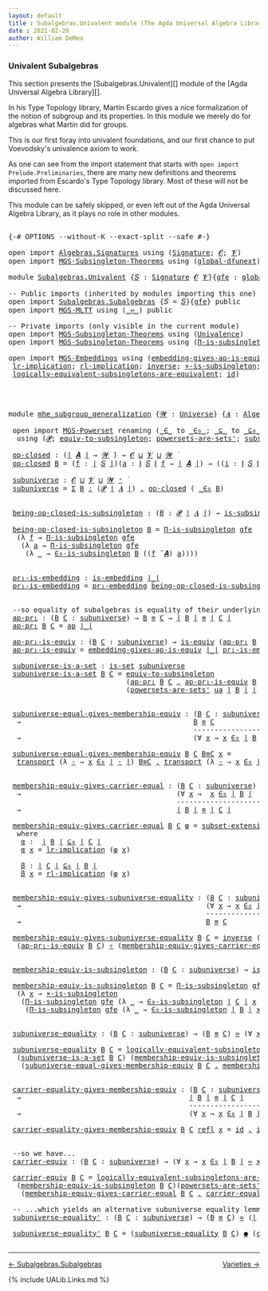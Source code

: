 ```yaml
---
layout: default
title : Subalgebras.Univalent module (The Agda Universal Algebra Library)
date : 2021-02-20
author: William DeMeo
---
```


### <a id="univalent-subalgebras">Univalent Subalgebras</a>

This section presents the [Subalgebras.Univalent][] module of the [Agda Universal Algebra Library][].

In his Type Topology library, Martin Escardo gives a nice formalization of the notion of subgroup and its properties.  In this module we merely do for algebras what Martin did for groups.


This is our first foray into univalent foundations, and our first chance to put Voevodsky's univalence axiom to work.

As one can see from the import statement that starts with `open import Prelude.Preliminaries`, there are many new definitions and theorems imported from Escardo's Type Topology library.  Most of these will not be discussed here.

This module can be safely skipped, or even left out of the Agda Universal Algebra Library, as it plays no role in other modules.


<pre class="Agda">

<a id="988" class="Symbol">{-#</a> <a id="992" class="Keyword">OPTIONS</a> <a id="1000" class="Pragma">--without-K</a> <a id="1012" class="Pragma">--exact-split</a> <a id="1026" class="Pragma">--safe</a> <a id="1033" class="Symbol">#-}</a>

<a id="1038" class="Keyword">open</a> <a id="1043" class="Keyword">import</a> <a id="1050" href="Algebras.Signatures.html" class="Module">Algebras.Signatures</a> <a id="1070" class="Keyword">using</a> <a id="1076" class="Symbol">(</a><a id="1077" href="Algebras.Signatures.html#1299" class="Function">Signature</a><a id="1086" class="Symbol">;</a> <a id="1088" href="Prelude.Preliminaries.html#6856" class="Generalizable">𝓞</a><a id="1089" class="Symbol">;</a> <a id="1091" href="Universes.html#262" class="Generalizable">𝓥</a><a id="1092" class="Symbol">)</a>
<a id="1094" class="Keyword">open</a> <a id="1099" class="Keyword">import</a> <a id="1106" href="MGS-Subsingleton-Theorems.html" class="Module">MGS-Subsingleton-Theorems</a> <a id="1132" class="Keyword">using</a> <a id="1138" class="Symbol">(</a><a id="1139" href="MGS-Subsingleton-Theorems.html#3468" class="Function">global-dfunext</a><a id="1153" class="Symbol">)</a>

<a id="1156" class="Keyword">module</a> <a id="1163" href="Subalgebras.Univalent.html" class="Module">Subalgebras.Univalent</a> <a id="1185" class="Symbol">{</a><a id="1186" href="Subalgebras.Univalent.html#1186" class="Bound">𝑆</a> <a id="1188" class="Symbol">:</a> <a id="1190" href="Algebras.Signatures.html#1299" class="Function">Signature</a> <a id="1200" href="Prelude.Preliminaries.html#6856" class="Generalizable">𝓞</a> <a id="1202" href="Universes.html#262" class="Generalizable">𝓥</a><a id="1203" class="Symbol">}{</a><a id="1205" href="Subalgebras.Univalent.html#1205" class="Bound">gfe</a> <a id="1209" class="Symbol">:</a> <a id="1211" href="MGS-Subsingleton-Theorems.html#3468" class="Function">global-dfunext</a><a id="1225" class="Symbol">}</a> <a id="1227" class="Keyword">where</a>

<a id="1234" class="Comment">-- Public imports (inherited by modules importing this one)</a>
<a id="1294" class="Keyword">open</a> <a id="1299" class="Keyword">import</a> <a id="1306" href="Subalgebras.Subalgebras.html" class="Module">Subalgebras.Subalgebras</a> <a id="1330" class="Symbol">{</a><a id="1331" class="Argument">𝑆</a> <a id="1333" class="Symbol">=</a> <a id="1335" href="Subalgebras.Univalent.html#1186" class="Bound">𝑆</a><a id="1336" class="Symbol">}{</a><a id="1338" href="Subalgebras.Univalent.html#1205" class="Bound">gfe</a><a id="1341" class="Symbol">}</a> <a id="1343" class="Keyword">public</a>
<a id="1350" class="Keyword">open</a> <a id="1355" class="Keyword">import</a> <a id="1362" href="MGS-MLTT.html" class="Module">MGS-MLTT</a> <a id="1371" class="Keyword">using</a> <a id="1377" class="Symbol">(</a><a id="1378" href="MGS-MLTT.html#7080" class="Function Operator">_⇔_</a><a id="1381" class="Symbol">)</a> <a id="1383" class="Keyword">public</a>

<a id="1391" class="Comment">-- Private imports (only visible in the current module)</a>
<a id="1447" class="Keyword">open</a> <a id="1452" class="Keyword">import</a> <a id="1459" href="MGS-Subsingleton-Theorems.html" class="Module">MGS-Subsingleton-Theorems</a> <a id="1485" class="Keyword">using</a> <a id="1491" class="Symbol">(</a><a id="1492" href="MGS-Subsingleton-Theorems.html#2964" class="Function">Univalence</a><a id="1502" class="Symbol">)</a>
<a id="1504" class="Keyword">open</a> <a id="1509" class="Keyword">import</a> <a id="1516" href="MGS-Subsingleton-Theorems.html" class="Module">MGS-Subsingleton-Theorems</a> <a id="1542" class="Keyword">using</a> <a id="1548" class="Symbol">(</a><a id="1549" href="MGS-Subsingleton-Theorems.html#393" class="Function">Π-is-subsingleton</a><a id="1566" class="Symbol">)</a>

<a id="1569" class="Keyword">open</a> <a id="1574" class="Keyword">import</a> <a id="1581" href="MGS-Embeddings.html" class="Module">MGS-Embeddings</a> <a id="1596" class="Keyword">using</a> <a id="1602" class="Symbol">(</a><a id="1603" href="MGS-Embeddings.html#3808" class="Function">embedding-gives-ap-is-equiv</a><a id="1630" class="Symbol">;</a> <a id="1632" href="MGS-Embeddings.html#1089" class="Function">pr₁-embedding</a><a id="1645" class="Symbol">;</a>
 <a id="1648" href="MGS-MLTT.html#7133" class="Function">lr-implication</a><a id="1662" class="Symbol">;</a> <a id="1664" href="MGS-MLTT.html#7214" class="Function">rl-implication</a><a id="1678" class="Symbol">;</a> <a id="1680" href="MGS-Equivalences.html#979" class="Function">inverse</a><a id="1687" class="Symbol">;</a> <a id="1689" href="MGS-Solved-Exercises.html#6381" class="Function">×-is-subsingleton</a><a id="1706" class="Symbol">;</a> <a id="1708" href="MGS-Equivalences.html#5035" class="Function Operator">_≃_</a><a id="1711" class="Symbol">;</a> <a id="1713" href="MGS-Equivalences.html#6164" class="Function Operator">_●_</a><a id="1716" class="Symbol">;</a>
 <a id="1719" href="MGS-Solved-Exercises.html#5136" class="Function">logically-equivalent-subsingletons-are-equivalent</a><a id="1768" class="Symbol">;</a> <a id="1770" href="MGS-MLTT.html#3744" class="Function">id</a><a id="1772" class="Symbol">)</a>




<a id="1778" class="Keyword">module</a> <a id="mhe_subgroup_generalization"></a><a id="1785" href="Subalgebras.Univalent.html#1785" class="Module Operator">mhe_subgroup_generalization</a> <a id="1813" class="Symbol">{</a><a id="1814" href="Subalgebras.Univalent.html#1814" class="Bound">𝓦</a> <a id="1816" class="Symbol">:</a> <a id="1818" href="Agda.Primitive.html#423" class="Function">Universe</a><a id="1826" class="Symbol">}</a> <a id="1828" class="Symbol">{</a><a id="1829" href="Subalgebras.Univalent.html#1829" class="Bound">𝑨</a> <a id="1831" class="Symbol">:</a> <a id="1833" href="Algebras.Algebras.html#682" class="Function">Algebra</a> <a id="1841" href="Subalgebras.Univalent.html#1814" class="Bound">𝓦</a> <a id="1843" href="Subalgebras.Univalent.html#1186" class="Bound">𝑆</a><a id="1844" class="Symbol">}</a> <a id="1846" class="Symbol">(</a><a id="1847" href="Subalgebras.Univalent.html#1847" class="Bound">ua</a> <a id="1850" class="Symbol">:</a> <a id="1852" href="MGS-Subsingleton-Theorems.html#2964" class="Function">Univalence</a><a id="1862" class="Symbol">)</a> <a id="1864" class="Keyword">where</a>

 <a id="1872" class="Keyword">open</a> <a id="1877" class="Keyword">import</a> <a id="1884" href="MGS-Powerset.html" class="Module">MGS-Powerset</a> <a id="1897" class="Keyword">renaming</a> <a id="1906" class="Symbol">(</a><a id="1907" href="MGS-Powerset.html#4924" class="Function Operator">_∈_</a> <a id="1911" class="Symbol">to</a> <a id="_∈_"></a><a id="1914" href="Subalgebras.Univalent.html#1914" class="Function Operator">_∈₀_</a><a id="1918" class="Symbol">;</a> <a id="1920" href="MGS-Powerset.html#4976" class="Function Operator">_⊆_</a> <a id="1924" class="Symbol">to</a> <a id="_⊆_"></a><a id="1927" href="Subalgebras.Univalent.html#1927" class="Function Operator">_⊆₀_</a><a id="1931" class="Symbol">;</a> <a id="1933" href="MGS-Powerset.html#5040" class="Function">∈-is-subsingleton</a> <a id="1951" class="Symbol">to</a> <a id="∈-is-subsingleton"></a><a id="1954" href="Subalgebras.Univalent.html#1954" class="Function">∈₀-is-subsingleton</a><a id="1972" class="Symbol">)</a>
  <a id="1976" class="Keyword">using</a> <a id="1982" class="Symbol">(</a><a id="1983" href="MGS-Powerset.html#4551" class="Function">𝓟</a><a id="1984" class="Symbol">;</a> <a id="1986" href="MGS-Solved-Exercises.html#1652" class="Function">equiv-to-subsingleton</a><a id="2007" class="Symbol">;</a> <a id="2009" href="MGS-Powerset.html#4586" class="Function">powersets-are-sets&#39;</a><a id="2028" class="Symbol">;</a> <a id="2030" href="MGS-Powerset.html#6079" class="Function">subset-extensionality&#39;</a><a id="2052" class="Symbol">;</a> <a id="2054" href="MGS-Powerset.html#382" class="Function">propext</a><a id="2061" class="Symbol">;</a> <a id="2063" href="MGS-Powerset.html#2957" class="Function Operator">_holds</a><a id="2069" class="Symbol">;</a> <a id="2071" href="MGS-Powerset.html#2893" class="Function">Ω</a><a id="2072" class="Symbol">)</a>

 <a id="mhe_subgroup_generalization.op-closed"></a><a id="2076" href="Subalgebras.Univalent.html#2076" class="Function">op-closed</a> <a id="2086" class="Symbol">:</a> <a id="2088" class="Symbol">(</a><a id="2089" href="Prelude.Preliminaries.html#12403" class="Function Operator">∣</a> <a id="2091" href="Subalgebras.Univalent.html#1829" class="Bound">𝑨</a> <a id="2093" href="Prelude.Preliminaries.html#12403" class="Function Operator">∣</a> <a id="2095" class="Symbol">→</a> <a id="2097" href="Subalgebras.Univalent.html#1814" class="Bound">𝓦</a> <a id="2099" href="Universes.html#403" class="Function Operator">̇</a><a id="2100" class="Symbol">)</a> <a id="2102" class="Symbol">→</a> <a id="2104" href="Subalgebras.Univalent.html#1200" class="Bound">𝓞</a> <a id="2106" href="Agda.Primitive.html#636" class="Function Operator">⊔</a> <a id="2108" href="Subalgebras.Univalent.html#1202" class="Bound">𝓥</a> <a id="2110" href="Agda.Primitive.html#636" class="Function Operator">⊔</a> <a id="2112" href="Subalgebras.Univalent.html#1814" class="Bound">𝓦</a> <a id="2114" href="Universes.html#403" class="Function Operator">̇</a>
 <a id="2117" href="Subalgebras.Univalent.html#2076" class="Function">op-closed</a> <a id="2127" href="Subalgebras.Univalent.html#2127" class="Bound">B</a> <a id="2129" class="Symbol">=</a> <a id="2131" class="Symbol">(</a><a id="2132" href="Subalgebras.Univalent.html#2132" class="Bound">f</a> <a id="2134" class="Symbol">:</a> <a id="2136" href="Prelude.Preliminaries.html#12403" class="Function Operator">∣</a> <a id="2138" href="Subalgebras.Univalent.html#1186" class="Bound">𝑆</a> <a id="2140" href="Prelude.Preliminaries.html#12403" class="Function Operator">∣</a><a id="2141" class="Symbol">)(</a><a id="2143" href="Subalgebras.Univalent.html#2143" class="Bound">a</a> <a id="2145" class="Symbol">:</a> <a id="2147" href="Prelude.Preliminaries.html#12455" class="Function Operator">∥</a> <a id="2149" href="Subalgebras.Univalent.html#1186" class="Bound">𝑆</a> <a id="2151" href="Prelude.Preliminaries.html#12455" class="Function Operator">∥</a> <a id="2153" href="Subalgebras.Univalent.html#2132" class="Bound">f</a> <a id="2155" class="Symbol">→</a> <a id="2157" href="Prelude.Preliminaries.html#12403" class="Function Operator">∣</a> <a id="2159" href="Subalgebras.Univalent.html#1829" class="Bound">𝑨</a> <a id="2161" href="Prelude.Preliminaries.html#12403" class="Function Operator">∣</a><a id="2162" class="Symbol">)</a> <a id="2164" class="Symbol">→</a> <a id="2166" class="Symbol">((</a><a id="2168" href="Subalgebras.Univalent.html#2168" class="Bound">i</a> <a id="2170" class="Symbol">:</a> <a id="2172" href="Prelude.Preliminaries.html#12455" class="Function Operator">∥</a> <a id="2174" href="Subalgebras.Univalent.html#1186" class="Bound">𝑆</a> <a id="2176" href="Prelude.Preliminaries.html#12455" class="Function Operator">∥</a> <a id="2178" href="Subalgebras.Univalent.html#2132" class="Bound">f</a><a id="2179" class="Symbol">)</a> <a id="2181" class="Symbol">→</a> <a id="2183" href="Subalgebras.Univalent.html#2127" class="Bound">B</a> <a id="2185" class="Symbol">(</a><a id="2186" href="Subalgebras.Univalent.html#2143" class="Bound">a</a> <a id="2188" href="Subalgebras.Univalent.html#2168" class="Bound">i</a><a id="2189" class="Symbol">))</a> <a id="2192" class="Symbol">→</a> <a id="2194" href="Subalgebras.Univalent.html#2127" class="Bound">B</a> <a id="2196" class="Symbol">((</a><a id="2198" href="Subalgebras.Univalent.html#2132" class="Bound">f</a> <a id="2200" href="Algebras.Algebras.html#2979" class="Function Operator">̂</a> <a id="2202" href="Subalgebras.Univalent.html#1829" class="Bound">𝑨</a><a id="2203" class="Symbol">)</a> <a id="2205" href="Subalgebras.Univalent.html#2143" class="Bound">a</a><a id="2206" class="Symbol">)</a>

 <a id="mhe_subgroup_generalization.subuniverse"></a><a id="2210" href="Subalgebras.Univalent.html#2210" class="Function">subuniverse</a> <a id="2222" class="Symbol">:</a> <a id="2224" href="Subalgebras.Univalent.html#1200" class="Bound">𝓞</a> <a id="2226" href="Agda.Primitive.html#636" class="Function Operator">⊔</a> <a id="2228" href="Subalgebras.Univalent.html#1202" class="Bound">𝓥</a> <a id="2230" href="Agda.Primitive.html#636" class="Function Operator">⊔</a> <a id="2232" href="Subalgebras.Univalent.html#1814" class="Bound">𝓦</a> <a id="2234" href="Agda.Primitive.html#606" class="Function Operator">⁺</a> <a id="2236" href="Universes.html#403" class="Function Operator">̇</a>
 <a id="2239" href="Subalgebras.Univalent.html#2210" class="Function">subuniverse</a> <a id="2251" class="Symbol">=</a> <a id="2253" href="MGS-MLTT.html#3074" class="Function">Σ</a> <a id="2255" href="Subalgebras.Univalent.html#2255" class="Bound">B</a> <a id="2257" href="MGS-MLTT.html#3074" class="Function">꞉</a> <a id="2259" class="Symbol">(</a><a id="2260" href="MGS-Powerset.html#4551" class="Function">𝓟</a> <a id="2262" href="Prelude.Preliminaries.html#12403" class="Function Operator">∣</a> <a id="2264" href="Subalgebras.Univalent.html#1829" class="Bound">𝑨</a> <a id="2266" href="Prelude.Preliminaries.html#12403" class="Function Operator">∣</a><a id="2267" class="Symbol">)</a> <a id="2269" href="MGS-MLTT.html#3074" class="Function">,</a> <a id="2271" href="Subalgebras.Univalent.html#2076" class="Function">op-closed</a> <a id="2281" class="Symbol">(</a> <a id="2283" href="Subalgebras.Univalent.html#1914" class="Function Operator">_∈₀</a> <a id="2287" href="Subalgebras.Univalent.html#2255" class="Bound">B</a><a id="2288" class="Symbol">)</a>


 <a id="mhe_subgroup_generalization.being-op-closed-is-subsingleton"></a><a id="2293" href="Subalgebras.Univalent.html#2293" class="Function">being-op-closed-is-subsingleton</a> <a id="2325" class="Symbol">:</a> <a id="2327" class="Symbol">(</a><a id="2328" href="Subalgebras.Univalent.html#2328" class="Bound">B</a> <a id="2330" class="Symbol">:</a> <a id="2332" href="MGS-Powerset.html#4551" class="Function">𝓟</a> <a id="2334" href="Prelude.Preliminaries.html#12403" class="Function Operator">∣</a> <a id="2336" href="Subalgebras.Univalent.html#1829" class="Bound">𝑨</a> <a id="2338" href="Prelude.Preliminaries.html#12403" class="Function Operator">∣</a><a id="2339" class="Symbol">)</a> <a id="2341" class="Symbol">→</a> <a id="2343" href="MGS-Basic-UF.html#743" class="Function">is-subsingleton</a> <a id="2359" class="Symbol">(</a><a id="2360" href="Subalgebras.Univalent.html#2076" class="Function">op-closed</a> <a id="2370" class="Symbol">(</a> <a id="2372" href="Subalgebras.Univalent.html#1914" class="Function Operator">_∈₀</a> <a id="2376" href="Subalgebras.Univalent.html#2328" class="Bound">B</a> <a id="2378" class="Symbol">))</a>

 <a id="2383" href="Subalgebras.Univalent.html#2293" class="Function">being-op-closed-is-subsingleton</a> <a id="2415" href="Subalgebras.Univalent.html#2415" class="Bound">B</a> <a id="2417" class="Symbol">=</a> <a id="2419" href="MGS-Subsingleton-Theorems.html#393" class="Function">Π-is-subsingleton</a> <a id="2437" href="Subalgebras.Univalent.html#1205" class="Bound">gfe</a>
  <a id="2443" class="Symbol">(λ</a> <a id="2446" href="Subalgebras.Univalent.html#2446" class="Bound">f</a> <a id="2448" class="Symbol">→</a> <a id="2450" href="MGS-Subsingleton-Theorems.html#393" class="Function">Π-is-subsingleton</a> <a id="2468" href="Subalgebras.Univalent.html#1205" class="Bound">gfe</a>
   <a id="2475" class="Symbol">(λ</a> <a id="2478" href="Subalgebras.Univalent.html#2478" class="Bound">a</a> <a id="2480" class="Symbol">→</a> <a id="2482" href="MGS-Subsingleton-Theorems.html#393" class="Function">Π-is-subsingleton</a> <a id="2500" href="Subalgebras.Univalent.html#1205" class="Bound">gfe</a>
    <a id="2508" class="Symbol">(λ</a> <a id="2511" href="Subalgebras.Univalent.html#2511" class="Bound">_</a> <a id="2513" class="Symbol">→</a> <a id="2515" href="Subalgebras.Univalent.html#1954" class="Function">∈₀-is-subsingleton</a> <a id="2534" href="Subalgebras.Univalent.html#2415" class="Bound">B</a> <a id="2536" class="Symbol">((</a><a id="2538" href="Subalgebras.Univalent.html#2446" class="Bound">f</a> <a id="2540" href="Algebras.Algebras.html#2979" class="Function Operator">̂</a> <a id="2542" href="Subalgebras.Univalent.html#1829" class="Bound">𝑨</a><a id="2543" class="Symbol">)</a> <a id="2545" href="Subalgebras.Univalent.html#2478" class="Bound">a</a><a id="2546" class="Symbol">))))</a>


 <a id="mhe_subgroup_generalization.pr₁-is-embedding"></a><a id="2554" href="Subalgebras.Univalent.html#2554" class="Function">pr₁-is-embedding</a> <a id="2571" class="Symbol">:</a> <a id="2573" href="MGS-Embeddings.html#384" class="Function">is-embedding</a> <a id="2586" href="Prelude.Preliminaries.html#12403" class="Function Operator">∣_∣</a>
 <a id="2591" href="Subalgebras.Univalent.html#2554" class="Function">pr₁-is-embedding</a> <a id="2608" class="Symbol">=</a> <a id="2610" href="MGS-Embeddings.html#1089" class="Function">pr₁-embedding</a> <a id="2624" href="Subalgebras.Univalent.html#2293" class="Function">being-op-closed-is-subsingleton</a>


 <a id="2659" class="Comment">--so equality of subalgebras is equality of their underlying subsets in the powerset:</a>
 <a id="mhe_subgroup_generalization.ap-pr₁"></a><a id="2746" href="Subalgebras.Univalent.html#2746" class="Function">ap-pr₁</a> <a id="2753" class="Symbol">:</a> <a id="2755" class="Symbol">(</a><a id="2756" href="Subalgebras.Univalent.html#2756" class="Bound">B</a> <a id="2758" href="Subalgebras.Univalent.html#2758" class="Bound">C</a> <a id="2760" class="Symbol">:</a> <a id="2762" href="Subalgebras.Univalent.html#2210" class="Function">subuniverse</a><a id="2773" class="Symbol">)</a> <a id="2775" class="Symbol">→</a> <a id="2777" href="Subalgebras.Univalent.html#2756" class="Bound">B</a> <a id="2779" href="Prelude.Equality.html#2570" class="Datatype Operator">≡</a> <a id="2781" href="Subalgebras.Univalent.html#2758" class="Bound">C</a> <a id="2783" class="Symbol">→</a> <a id="2785" href="Prelude.Preliminaries.html#12403" class="Function Operator">∣</a> <a id="2787" href="Subalgebras.Univalent.html#2756" class="Bound">B</a> <a id="2789" href="Prelude.Preliminaries.html#12403" class="Function Operator">∣</a> <a id="2791" href="Prelude.Equality.html#2570" class="Datatype Operator">≡</a> <a id="2793" href="Prelude.Preliminaries.html#12403" class="Function Operator">∣</a> <a id="2795" href="Subalgebras.Univalent.html#2758" class="Bound">C</a> <a id="2797" href="Prelude.Preliminaries.html#12403" class="Function Operator">∣</a>
 <a id="2800" href="Subalgebras.Univalent.html#2746" class="Function">ap-pr₁</a> <a id="2807" href="Subalgebras.Univalent.html#2807" class="Bound">B</a> <a id="2809" href="Subalgebras.Univalent.html#2809" class="Bound">C</a> <a id="2811" class="Symbol">=</a> <a id="2813" href="MGS-MLTT.html#6613" class="Function">ap</a> <a id="2816" href="Prelude.Preliminaries.html#12403" class="Function Operator">∣_∣</a>

 <a id="mhe_subgroup_generalization.ap-pr₁-is-equiv"></a><a id="2822" href="Subalgebras.Univalent.html#2822" class="Function">ap-pr₁-is-equiv</a> <a id="2838" class="Symbol">:</a> <a id="2840" class="Symbol">(</a><a id="2841" href="Subalgebras.Univalent.html#2841" class="Bound">B</a> <a id="2843" href="Subalgebras.Univalent.html#2843" class="Bound">C</a> <a id="2845" class="Symbol">:</a> <a id="2847" href="Subalgebras.Univalent.html#2210" class="Function">subuniverse</a><a id="2858" class="Symbol">)</a> <a id="2860" class="Symbol">→</a> <a id="2862" href="MGS-Equivalences.html#868" class="Function">is-equiv</a> <a id="2871" class="Symbol">(</a><a id="2872" href="Subalgebras.Univalent.html#2746" class="Function">ap-pr₁</a> <a id="2879" href="Subalgebras.Univalent.html#2841" class="Bound">B</a> <a id="2881" href="Subalgebras.Univalent.html#2843" class="Bound">C</a><a id="2882" class="Symbol">)</a>
 <a id="2885" href="Subalgebras.Univalent.html#2822" class="Function">ap-pr₁-is-equiv</a> <a id="2901" class="Symbol">=</a> <a id="2903" href="MGS-Embeddings.html#3808" class="Function">embedding-gives-ap-is-equiv</a> <a id="2931" href="Prelude.Preliminaries.html#12403" class="Function Operator">∣_∣</a> <a id="2935" href="Subalgebras.Univalent.html#2554" class="Function">pr₁-is-embedding</a>

 <a id="mhe_subgroup_generalization.subuniverse-is-a-set"></a><a id="2954" href="Subalgebras.Univalent.html#2954" class="Function">subuniverse-is-a-set</a> <a id="2975" class="Symbol">:</a> <a id="2977" href="MGS-Basic-UF.html#1929" class="Function">is-set</a> <a id="2984" href="Subalgebras.Univalent.html#2210" class="Function">subuniverse</a>
 <a id="2997" href="Subalgebras.Univalent.html#2954" class="Function">subuniverse-is-a-set</a> <a id="3018" href="Subalgebras.Univalent.html#3018" class="Bound">B</a> <a id="3020" href="Subalgebras.Univalent.html#3020" class="Bound">C</a> <a id="3022" class="Symbol">=</a> <a id="3024" href="MGS-Solved-Exercises.html#1652" class="Function">equiv-to-subsingleton</a>
                            <a id="3074" class="Symbol">(</a><a id="3075" href="Subalgebras.Univalent.html#2746" class="Function">ap-pr₁</a> <a id="3082" href="Subalgebras.Univalent.html#3018" class="Bound">B</a> <a id="3084" href="Subalgebras.Univalent.html#3020" class="Bound">C</a> <a id="3086" href="Prelude.Preliminaries.html#11707" class="InductiveConstructor Operator">,</a> <a id="3088" href="Subalgebras.Univalent.html#2822" class="Function">ap-pr₁-is-equiv</a> <a id="3104" href="Subalgebras.Univalent.html#3018" class="Bound">B</a> <a id="3106" href="Subalgebras.Univalent.html#3020" class="Bound">C</a><a id="3107" class="Symbol">)</a>
                            <a id="3137" class="Symbol">(</a><a id="3138" href="MGS-Powerset.html#4586" class="Function">powersets-are-sets&#39;</a> <a id="3158" href="Subalgebras.Univalent.html#1847" class="Bound">ua</a> <a id="3161" href="Prelude.Preliminaries.html#12403" class="Function Operator">∣</a> <a id="3163" href="Subalgebras.Univalent.html#3018" class="Bound">B</a> <a id="3165" href="Prelude.Preliminaries.html#12403" class="Function Operator">∣</a> <a id="3167" href="Prelude.Preliminaries.html#12403" class="Function Operator">∣</a> <a id="3169" href="Subalgebras.Univalent.html#3020" class="Bound">C</a> <a id="3171" href="Prelude.Preliminaries.html#12403" class="Function Operator">∣</a><a id="3172" class="Symbol">)</a>


 <a id="mhe_subgroup_generalization.subuniverse-equal-gives-membership-equiv"></a><a id="3177" href="Subalgebras.Univalent.html#3177" class="Function">subuniverse-equal-gives-membership-equiv</a> <a id="3218" class="Symbol">:</a> <a id="3220" class="Symbol">(</a><a id="3221" href="Subalgebras.Univalent.html#3221" class="Bound">B</a> <a id="3223" href="Subalgebras.Univalent.html#3223" class="Bound">C</a> <a id="3225" class="Symbol">:</a> <a id="3227" href="Subalgebras.Univalent.html#2210" class="Function">subuniverse</a><a id="3238" class="Symbol">)</a>
  <a id="3242" class="Symbol">→</a>                                         <a id="3284" href="Subalgebras.Univalent.html#3221" class="Bound">B</a> <a id="3286" href="Prelude.Equality.html#2570" class="Datatype Operator">≡</a> <a id="3288" href="Subalgebras.Univalent.html#3223" class="Bound">C</a>
                                            <a id="3334" class="Comment">---------------------</a>
  <a id="3358" class="Symbol">→</a>                                         <a id="3400" class="Symbol">(∀</a> <a id="3403" href="Subalgebras.Univalent.html#3403" class="Bound">x</a> <a id="3405" class="Symbol">→</a> <a id="3407" href="Subalgebras.Univalent.html#3403" class="Bound">x</a> <a id="3409" href="Subalgebras.Univalent.html#1914" class="Function Operator">∈₀</a> <a id="3412" href="Prelude.Preliminaries.html#12403" class="Function Operator">∣</a> <a id="3414" href="Subalgebras.Univalent.html#3221" class="Bound">B</a> <a id="3416" href="Prelude.Preliminaries.html#12403" class="Function Operator">∣</a> <a id="3418" href="MGS-MLTT.html#7080" class="Function Operator">⇔</a> <a id="3420" href="Subalgebras.Univalent.html#3403" class="Bound">x</a> <a id="3422" href="Subalgebras.Univalent.html#1914" class="Function Operator">∈₀</a> <a id="3425" href="Prelude.Preliminaries.html#12403" class="Function Operator">∣</a> <a id="3427" href="Subalgebras.Univalent.html#3223" class="Bound">C</a> <a id="3429" href="Prelude.Preliminaries.html#12403" class="Function Operator">∣</a><a id="3430" class="Symbol">)</a>

 <a id="3434" href="Subalgebras.Univalent.html#3177" class="Function">subuniverse-equal-gives-membership-equiv</a> <a id="3475" href="Subalgebras.Univalent.html#3475" class="Bound">B</a> <a id="3477" href="Subalgebras.Univalent.html#3477" class="Bound">C</a> <a id="3479" href="Subalgebras.Univalent.html#3479" class="Bound">B≡C</a> <a id="3483" href="Subalgebras.Univalent.html#3483" class="Bound">x</a> <a id="3485" class="Symbol">=</a>
  <a id="3489" href="MGS-MLTT.html#4946" class="Function">transport</a> <a id="3499" class="Symbol">(λ</a> <a id="3502" href="Subalgebras.Univalent.html#3502" class="Bound">-</a> <a id="3504" class="Symbol">→</a> <a id="3506" href="Subalgebras.Univalent.html#3483" class="Bound">x</a> <a id="3508" href="Subalgebras.Univalent.html#1914" class="Function Operator">∈₀</a> <a id="3511" href="Prelude.Preliminaries.html#12403" class="Function Operator">∣</a> <a id="3513" href="Subalgebras.Univalent.html#3502" class="Bound">-</a> <a id="3515" href="Prelude.Preliminaries.html#12403" class="Function Operator">∣</a><a id="3516" class="Symbol">)</a> <a id="3518" href="Subalgebras.Univalent.html#3479" class="Bound">B≡C</a> <a id="3522" href="Prelude.Preliminaries.html#11707" class="InductiveConstructor Operator">,</a> <a id="3524" href="MGS-MLTT.html#4946" class="Function">transport</a> <a id="3534" class="Symbol">(λ</a> <a id="3537" href="Subalgebras.Univalent.html#3537" class="Bound">-</a> <a id="3539" class="Symbol">→</a> <a id="3541" href="Subalgebras.Univalent.html#3483" class="Bound">x</a> <a id="3543" href="Subalgebras.Univalent.html#1914" class="Function Operator">∈₀</a> <a id="3546" href="Prelude.Preliminaries.html#12403" class="Function Operator">∣</a> <a id="3548" href="Subalgebras.Univalent.html#3537" class="Bound">-</a> <a id="3550" href="Prelude.Preliminaries.html#12403" class="Function Operator">∣</a> <a id="3552" class="Symbol">)</a> <a id="3554" class="Symbol">(</a> <a id="3556" href="Subalgebras.Univalent.html#3479" class="Bound">B≡C</a> <a id="3560" href="MGS-MLTT.html#6125" class="Function Operator">⁻¹</a> <a id="3563" class="Symbol">)</a>


 <a id="mhe_subgroup_generalization.membership-equiv-gives-carrier-equal"></a><a id="3568" href="Subalgebras.Univalent.html#3568" class="Function">membership-equiv-gives-carrier-equal</a> <a id="3605" class="Symbol">:</a> <a id="3607" class="Symbol">(</a><a id="3608" href="Subalgebras.Univalent.html#3608" class="Bound">B</a> <a id="3610" href="Subalgebras.Univalent.html#3610" class="Bound">C</a> <a id="3612" class="Symbol">:</a> <a id="3614" href="Subalgebras.Univalent.html#2210" class="Function">subuniverse</a><a id="3625" class="Symbol">)</a>
  <a id="3629" class="Symbol">→</a>                                     <a id="3667" class="Symbol">(∀</a> <a id="3670" href="Subalgebras.Univalent.html#3670" class="Bound">x</a> <a id="3672" class="Symbol">→</a>  <a id="3675" href="Subalgebras.Univalent.html#3670" class="Bound">x</a> <a id="3677" href="Subalgebras.Univalent.html#1914" class="Function Operator">∈₀</a> <a id="3680" href="Prelude.Preliminaries.html#12403" class="Function Operator">∣</a> <a id="3682" href="Subalgebras.Univalent.html#3608" class="Bound">B</a> <a id="3684" href="Prelude.Preliminaries.html#12403" class="Function Operator">∣</a>  <a id="3687" href="MGS-MLTT.html#7080" class="Function Operator">⇔</a>  <a id="3690" href="Subalgebras.Univalent.html#3670" class="Bound">x</a> <a id="3692" href="Subalgebras.Univalent.html#1914" class="Function Operator">∈₀</a> <a id="3695" href="Prelude.Preliminaries.html#12403" class="Function Operator">∣</a> <a id="3697" href="Subalgebras.Univalent.html#3610" class="Bound">C</a> <a id="3699" href="Prelude.Preliminaries.html#12403" class="Function Operator">∣</a><a id="3700" class="Symbol">)</a>
                                        <a id="3742" class="Comment">--------------------------------</a>
  <a id="3777" class="Symbol">→</a>                                     <a id="3815" href="Prelude.Preliminaries.html#12403" class="Function Operator">∣</a> <a id="3817" href="Subalgebras.Univalent.html#3608" class="Bound">B</a> <a id="3819" href="Prelude.Preliminaries.html#12403" class="Function Operator">∣</a> <a id="3821" href="Prelude.Equality.html#2570" class="Datatype Operator">≡</a> <a id="3823" href="Prelude.Preliminaries.html#12403" class="Function Operator">∣</a> <a id="3825" href="Subalgebras.Univalent.html#3610" class="Bound">C</a> <a id="3827" href="Prelude.Preliminaries.html#12403" class="Function Operator">∣</a>

 <a id="3831" href="Subalgebras.Univalent.html#3568" class="Function">membership-equiv-gives-carrier-equal</a> <a id="3868" href="Subalgebras.Univalent.html#3868" class="Bound">B</a> <a id="3870" href="Subalgebras.Univalent.html#3870" class="Bound">C</a> <a id="3872" href="Subalgebras.Univalent.html#3872" class="Bound">φ</a> <a id="3874" class="Symbol">=</a> <a id="3876" href="MGS-Powerset.html#6079" class="Function">subset-extensionality&#39;</a> <a id="3899" href="Subalgebras.Univalent.html#1847" class="Bound">ua</a> <a id="3902" href="Subalgebras.Univalent.html#3917" class="Function">α</a> <a id="3904" href="Subalgebras.Univalent.html#3971" class="Function">β</a>
  <a id="3908" class="Keyword">where</a>
   <a id="3917" href="Subalgebras.Univalent.html#3917" class="Function">α</a> <a id="3919" class="Symbol">:</a>  <a id="3922" href="Prelude.Preliminaries.html#12403" class="Function Operator">∣</a> <a id="3924" href="Subalgebras.Univalent.html#3868" class="Bound">B</a> <a id="3926" href="Prelude.Preliminaries.html#12403" class="Function Operator">∣</a> <a id="3928" href="Subalgebras.Univalent.html#1927" class="Function Operator">⊆₀</a> <a id="3931" href="Prelude.Preliminaries.html#12403" class="Function Operator">∣</a> <a id="3933" href="Subalgebras.Univalent.html#3870" class="Bound">C</a> <a id="3935" href="Prelude.Preliminaries.html#12403" class="Function Operator">∣</a>
   <a id="3940" href="Subalgebras.Univalent.html#3917" class="Function">α</a> <a id="3942" href="Subalgebras.Univalent.html#3942" class="Bound">x</a> <a id="3944" class="Symbol">=</a> <a id="3946" href="MGS-MLTT.html#7133" class="Function">lr-implication</a> <a id="3961" class="Symbol">(</a><a id="3962" href="Subalgebras.Univalent.html#3872" class="Bound">φ</a> <a id="3964" href="Subalgebras.Univalent.html#3942" class="Bound">x</a><a id="3965" class="Symbol">)</a>

   <a id="3971" href="Subalgebras.Univalent.html#3971" class="Function">β</a> <a id="3973" class="Symbol">:</a> <a id="3975" href="Prelude.Preliminaries.html#12403" class="Function Operator">∣</a> <a id="3977" href="Subalgebras.Univalent.html#3870" class="Bound">C</a> <a id="3979" href="Prelude.Preliminaries.html#12403" class="Function Operator">∣</a> <a id="3981" href="Subalgebras.Univalent.html#1927" class="Function Operator">⊆₀</a> <a id="3984" href="Prelude.Preliminaries.html#12403" class="Function Operator">∣</a> <a id="3986" href="Subalgebras.Univalent.html#3868" class="Bound">B</a> <a id="3988" href="Prelude.Preliminaries.html#12403" class="Function Operator">∣</a>
   <a id="3993" href="Subalgebras.Univalent.html#3971" class="Function">β</a> <a id="3995" href="Subalgebras.Univalent.html#3995" class="Bound">x</a> <a id="3997" class="Symbol">=</a> <a id="3999" href="MGS-MLTT.html#7214" class="Function">rl-implication</a> <a id="4014" class="Symbol">(</a><a id="4015" href="Subalgebras.Univalent.html#3872" class="Bound">φ</a> <a id="4017" href="Subalgebras.Univalent.html#3995" class="Bound">x</a><a id="4018" class="Symbol">)</a>


 <a id="mhe_subgroup_generalization.membership-equiv-gives-subuniverse-equality"></a><a id="4023" href="Subalgebras.Univalent.html#4023" class="Function">membership-equiv-gives-subuniverse-equality</a> <a id="4067" class="Symbol">:</a> <a id="4069" class="Symbol">(</a><a id="4070" href="Subalgebras.Univalent.html#4070" class="Bound">B</a> <a id="4072" href="Subalgebras.Univalent.html#4072" class="Bound">C</a> <a id="4074" class="Symbol">:</a> <a id="4076" href="Subalgebras.Univalent.html#2210" class="Function">subuniverse</a><a id="4087" class="Symbol">)</a>
  <a id="4091" class="Symbol">→</a>                                            <a id="4136" class="Symbol">(∀</a> <a id="4139" href="Subalgebras.Univalent.html#4139" class="Bound">x</a> <a id="4141" class="Symbol">→</a> <a id="4143" href="Subalgebras.Univalent.html#4139" class="Bound">x</a> <a id="4145" href="Subalgebras.Univalent.html#1914" class="Function Operator">∈₀</a> <a id="4148" href="Prelude.Preliminaries.html#12403" class="Function Operator">∣</a> <a id="4150" href="Subalgebras.Univalent.html#4070" class="Bound">B</a> <a id="4152" href="Prelude.Preliminaries.html#12403" class="Function Operator">∣</a> <a id="4154" href="MGS-MLTT.html#7080" class="Function Operator">⇔</a> <a id="4156" href="Subalgebras.Univalent.html#4139" class="Bound">x</a> <a id="4158" href="Subalgebras.Univalent.html#1914" class="Function Operator">∈₀</a> <a id="4161" href="Prelude.Preliminaries.html#12403" class="Function Operator">∣</a> <a id="4163" href="Subalgebras.Univalent.html#4072" class="Bound">C</a> <a id="4165" href="Prelude.Preliminaries.html#12403" class="Function Operator">∣</a><a id="4166" class="Symbol">)</a>
                                               <a id="4215" class="Comment">-----------------------------</a>
  <a id="4247" class="Symbol">→</a>                                            <a id="4292" href="Subalgebras.Univalent.html#4070" class="Bound">B</a> <a id="4294" href="Prelude.Equality.html#2570" class="Datatype Operator">≡</a> <a id="4296" href="Subalgebras.Univalent.html#4072" class="Bound">C</a>

 <a id="4300" href="Subalgebras.Univalent.html#4023" class="Function">membership-equiv-gives-subuniverse-equality</a> <a id="4344" href="Subalgebras.Univalent.html#4344" class="Bound">B</a> <a id="4346" href="Subalgebras.Univalent.html#4346" class="Bound">C</a> <a id="4348" class="Symbol">=</a> <a id="4350" href="MGS-Equivalences.html#979" class="Function">inverse</a> <a id="4358" class="Symbol">(</a><a id="4359" href="Subalgebras.Univalent.html#2746" class="Function">ap-pr₁</a> <a id="4366" href="Subalgebras.Univalent.html#4344" class="Bound">B</a> <a id="4368" href="Subalgebras.Univalent.html#4346" class="Bound">C</a><a id="4369" class="Symbol">)</a>
  <a id="4373" class="Symbol">(</a><a id="4374" href="Subalgebras.Univalent.html#2822" class="Function">ap-pr₁-is-equiv</a> <a id="4390" href="Subalgebras.Univalent.html#4344" class="Bound">B</a> <a id="4392" href="Subalgebras.Univalent.html#4346" class="Bound">C</a><a id="4393" class="Symbol">)</a> <a id="4395" href="MGS-MLTT.html#3813" class="Function Operator">∘</a> <a id="4397" class="Symbol">(</a><a id="4398" href="Subalgebras.Univalent.html#3568" class="Function">membership-equiv-gives-carrier-equal</a> <a id="4435" href="Subalgebras.Univalent.html#4344" class="Bound">B</a> <a id="4437" href="Subalgebras.Univalent.html#4346" class="Bound">C</a><a id="4438" class="Symbol">)</a>


 <a id="mhe_subgroup_generalization.membership-equiv-is-subsingleton"></a><a id="4443" href="Subalgebras.Univalent.html#4443" class="Function">membership-equiv-is-subsingleton</a> <a id="4476" class="Symbol">:</a> <a id="4478" class="Symbol">(</a><a id="4479" href="Subalgebras.Univalent.html#4479" class="Bound">B</a> <a id="4481" href="Subalgebras.Univalent.html#4481" class="Bound">C</a> <a id="4483" class="Symbol">:</a> <a id="4485" href="Subalgebras.Univalent.html#2210" class="Function">subuniverse</a><a id="4496" class="Symbol">)</a> <a id="4498" class="Symbol">→</a> <a id="4500" href="MGS-Basic-UF.html#743" class="Function">is-subsingleton</a> <a id="4516" class="Symbol">(∀</a> <a id="4519" href="Subalgebras.Univalent.html#4519" class="Bound">x</a> <a id="4521" class="Symbol">→</a> <a id="4523" href="Subalgebras.Univalent.html#4519" class="Bound">x</a> <a id="4525" href="Subalgebras.Univalent.html#1914" class="Function Operator">∈₀</a> <a id="4528" href="Prelude.Preliminaries.html#12403" class="Function Operator">∣</a> <a id="4530" href="Subalgebras.Univalent.html#4479" class="Bound">B</a> <a id="4532" href="Prelude.Preliminaries.html#12403" class="Function Operator">∣</a> <a id="4534" href="MGS-MLTT.html#7080" class="Function Operator">⇔</a> <a id="4536" href="Subalgebras.Univalent.html#4519" class="Bound">x</a> <a id="4538" href="Subalgebras.Univalent.html#1914" class="Function Operator">∈₀</a> <a id="4541" href="Prelude.Preliminaries.html#12403" class="Function Operator">∣</a> <a id="4543" href="Subalgebras.Univalent.html#4481" class="Bound">C</a> <a id="4545" href="Prelude.Preliminaries.html#12403" class="Function Operator">∣</a><a id="4546" class="Symbol">)</a>

 <a id="4550" href="Subalgebras.Univalent.html#4443" class="Function">membership-equiv-is-subsingleton</a> <a id="4583" href="Subalgebras.Univalent.html#4583" class="Bound">B</a> <a id="4585" href="Subalgebras.Univalent.html#4585" class="Bound">C</a> <a id="4587" class="Symbol">=</a> <a id="4589" href="MGS-Subsingleton-Theorems.html#393" class="Function">Π-is-subsingleton</a> <a id="4607" href="Subalgebras.Univalent.html#1205" class="Bound">gfe</a>
  <a id="4613" class="Symbol">(λ</a> <a id="4616" href="Subalgebras.Univalent.html#4616" class="Bound">x</a> <a id="4618" class="Symbol">→</a> <a id="4620" href="MGS-Solved-Exercises.html#6381" class="Function">×-is-subsingleton</a>
   <a id="4641" class="Symbol">(</a><a id="4642" href="MGS-Subsingleton-Theorems.html#393" class="Function">Π-is-subsingleton</a> <a id="4660" href="Subalgebras.Univalent.html#1205" class="Bound">gfe</a> <a id="4664" class="Symbol">(λ</a> <a id="4667" href="Subalgebras.Univalent.html#4667" class="Bound">_</a> <a id="4669" class="Symbol">→</a> <a id="4671" href="Subalgebras.Univalent.html#1954" class="Function">∈₀-is-subsingleton</a> <a id="4690" href="Prelude.Preliminaries.html#12403" class="Function Operator">∣</a> <a id="4692" href="Subalgebras.Univalent.html#4585" class="Bound">C</a> <a id="4694" href="Prelude.Preliminaries.html#12403" class="Function Operator">∣</a> <a id="4696" href="Subalgebras.Univalent.html#4616" class="Bound">x</a> <a id="4698" class="Symbol">))</a>
    <a id="4705" class="Symbol">(</a><a id="4706" href="MGS-Subsingleton-Theorems.html#393" class="Function">Π-is-subsingleton</a> <a id="4724" href="Subalgebras.Univalent.html#1205" class="Bound">gfe</a> <a id="4728" class="Symbol">(λ</a> <a id="4731" href="Subalgebras.Univalent.html#4731" class="Bound">_</a> <a id="4733" class="Symbol">→</a> <a id="4735" href="Subalgebras.Univalent.html#1954" class="Function">∈₀-is-subsingleton</a> <a id="4754" href="Prelude.Preliminaries.html#12403" class="Function Operator">∣</a> <a id="4756" href="Subalgebras.Univalent.html#4583" class="Bound">B</a> <a id="4758" href="Prelude.Preliminaries.html#12403" class="Function Operator">∣</a> <a id="4760" href="Subalgebras.Univalent.html#4616" class="Bound">x</a> <a id="4762" class="Symbol">)))</a>


 <a id="mhe_subgroup_generalization.subuniverse-equality"></a><a id="4769" href="Subalgebras.Univalent.html#4769" class="Function">subuniverse-equality</a> <a id="4790" class="Symbol">:</a> <a id="4792" class="Symbol">(</a><a id="4793" href="Subalgebras.Univalent.html#4793" class="Bound">B</a> <a id="4795" href="Subalgebras.Univalent.html#4795" class="Bound">C</a> <a id="4797" class="Symbol">:</a> <a id="4799" href="Subalgebras.Univalent.html#2210" class="Function">subuniverse</a><a id="4810" class="Symbol">)</a> <a id="4812" class="Symbol">→</a> <a id="4814" class="Symbol">(</a><a id="4815" href="Subalgebras.Univalent.html#4793" class="Bound">B</a> <a id="4817" href="Prelude.Equality.html#2570" class="Datatype Operator">≡</a> <a id="4819" href="Subalgebras.Univalent.html#4795" class="Bound">C</a><a id="4820" class="Symbol">)</a> <a id="4822" href="MGS-Equivalences.html#5035" class="Function Operator">≃</a> <a id="4824" class="Symbol">(∀</a> <a id="4827" href="Subalgebras.Univalent.html#4827" class="Bound">x</a> <a id="4829" class="Symbol">→</a> <a id="4831" class="Symbol">(</a><a id="4832" href="Subalgebras.Univalent.html#4827" class="Bound">x</a> <a id="4834" href="Subalgebras.Univalent.html#1914" class="Function Operator">∈₀</a> <a id="4837" href="Prelude.Preliminaries.html#12403" class="Function Operator">∣</a> <a id="4839" href="Subalgebras.Univalent.html#4793" class="Bound">B</a> <a id="4841" href="Prelude.Preliminaries.html#12403" class="Function Operator">∣</a><a id="4842" class="Symbol">)</a> <a id="4844" href="MGS-MLTT.html#7080" class="Function Operator">⇔</a> <a id="4846" class="Symbol">(</a><a id="4847" href="Subalgebras.Univalent.html#4827" class="Bound">x</a> <a id="4849" href="Subalgebras.Univalent.html#1914" class="Function Operator">∈₀</a> <a id="4852" href="Prelude.Preliminaries.html#12403" class="Function Operator">∣</a> <a id="4854" href="Subalgebras.Univalent.html#4795" class="Bound">C</a> <a id="4856" href="Prelude.Preliminaries.html#12403" class="Function Operator">∣</a><a id="4857" class="Symbol">))</a>

 <a id="4862" href="Subalgebras.Univalent.html#4769" class="Function">subuniverse-equality</a> <a id="4883" href="Subalgebras.Univalent.html#4883" class="Bound">B</a> <a id="4885" href="Subalgebras.Univalent.html#4885" class="Bound">C</a> <a id="4887" class="Symbol">=</a> <a id="4889" href="MGS-Solved-Exercises.html#5136" class="Function">logically-equivalent-subsingletons-are-equivalent</a> <a id="4939" class="Symbol">_</a> <a id="4941" class="Symbol">_</a>
  <a id="4945" class="Symbol">(</a><a id="4946" href="Subalgebras.Univalent.html#2954" class="Function">subuniverse-is-a-set</a> <a id="4967" href="Subalgebras.Univalent.html#4883" class="Bound">B</a> <a id="4969" href="Subalgebras.Univalent.html#4885" class="Bound">C</a><a id="4970" class="Symbol">)</a> <a id="4972" class="Symbol">(</a><a id="4973" href="Subalgebras.Univalent.html#4443" class="Function">membership-equiv-is-subsingleton</a> <a id="5006" href="Subalgebras.Univalent.html#4883" class="Bound">B</a> <a id="5008" href="Subalgebras.Univalent.html#4885" class="Bound">C</a><a id="5009" class="Symbol">)</a>
   <a id="5014" class="Symbol">(</a><a id="5015" href="Subalgebras.Univalent.html#3177" class="Function">subuniverse-equal-gives-membership-equiv</a> <a id="5056" href="Subalgebras.Univalent.html#4883" class="Bound">B</a> <a id="5058" href="Subalgebras.Univalent.html#4885" class="Bound">C</a> <a id="5060" href="Prelude.Preliminaries.html#11707" class="InductiveConstructor Operator">,</a> <a id="5062" href="Subalgebras.Univalent.html#4023" class="Function">membership-equiv-gives-subuniverse-equality</a> <a id="5106" href="Subalgebras.Univalent.html#4883" class="Bound">B</a> <a id="5108" href="Subalgebras.Univalent.html#4885" class="Bound">C</a><a id="5109" class="Symbol">)</a>


 <a id="mhe_subgroup_generalization.carrier-equality-gives-membership-equiv"></a><a id="5114" href="Subalgebras.Univalent.html#5114" class="Function">carrier-equality-gives-membership-equiv</a> <a id="5154" class="Symbol">:</a> <a id="5156" class="Symbol">(</a><a id="5157" href="Subalgebras.Univalent.html#5157" class="Bound">B</a> <a id="5159" href="Subalgebras.Univalent.html#5159" class="Bound">C</a> <a id="5161" class="Symbol">:</a> <a id="5163" href="Subalgebras.Univalent.html#2210" class="Function">subuniverse</a><a id="5174" class="Symbol">)</a>
  <a id="5178" class="Symbol">→</a>                                        <a id="5219" href="Prelude.Preliminaries.html#12403" class="Function Operator">∣</a> <a id="5221" href="Subalgebras.Univalent.html#5157" class="Bound">B</a> <a id="5223" href="Prelude.Preliminaries.html#12403" class="Function Operator">∣</a> <a id="5225" href="Prelude.Equality.html#2570" class="Datatype Operator">≡</a> <a id="5227" href="Prelude.Preliminaries.html#12403" class="Function Operator">∣</a> <a id="5229" href="Subalgebras.Univalent.html#5159" class="Bound">C</a> <a id="5231" href="Prelude.Preliminaries.html#12403" class="Function Operator">∣</a>
                                           <a id="5276" class="Comment">-------------------------------</a>
  <a id="5310" class="Symbol">→</a>                                        <a id="5351" class="Symbol">(∀</a> <a id="5354" href="Subalgebras.Univalent.html#5354" class="Bound">x</a> <a id="5356" class="Symbol">→</a> <a id="5358" href="Subalgebras.Univalent.html#5354" class="Bound">x</a> <a id="5360" href="Subalgebras.Univalent.html#1914" class="Function Operator">∈₀</a> <a id="5363" href="Prelude.Preliminaries.html#12403" class="Function Operator">∣</a> <a id="5365" href="Subalgebras.Univalent.html#5157" class="Bound">B</a> <a id="5367" href="Prelude.Preliminaries.html#12403" class="Function Operator">∣</a>  <a id="5370" href="MGS-MLTT.html#7080" class="Function Operator">⇔</a>  <a id="5373" href="Subalgebras.Univalent.html#5354" class="Bound">x</a> <a id="5375" href="Subalgebras.Univalent.html#1914" class="Function Operator">∈₀</a> <a id="5378" href="Prelude.Preliminaries.html#12403" class="Function Operator">∣</a> <a id="5380" href="Subalgebras.Univalent.html#5159" class="Bound">C</a> <a id="5382" href="Prelude.Preliminaries.html#12403" class="Function Operator">∣</a><a id="5383" class="Symbol">)</a>

 <a id="5387" href="Subalgebras.Univalent.html#5114" class="Function">carrier-equality-gives-membership-equiv</a> <a id="5427" href="Subalgebras.Univalent.html#5427" class="Bound">B</a> <a id="5429" href="Subalgebras.Univalent.html#5429" class="Bound">C</a> <a id="5431" href="Identity-Type.html#162" class="InductiveConstructor">refl</a> <a id="5436" href="Subalgebras.Univalent.html#5436" class="Bound">x</a> <a id="5438" class="Symbol">=</a> <a id="5440" href="MGS-MLTT.html#3744" class="Function">id</a> <a id="5443" href="Prelude.Preliminaries.html#11707" class="InductiveConstructor Operator">,</a> <a id="5445" href="MGS-MLTT.html#3744" class="Function">id</a>


 <a id="5451" class="Comment">--so we have...</a>
 <a id="mhe_subgroup_generalization.carrier-equiv"></a><a id="5468" href="Subalgebras.Univalent.html#5468" class="Function">carrier-equiv</a> <a id="5482" class="Symbol">:</a> <a id="5484" class="Symbol">(</a><a id="5485" href="Subalgebras.Univalent.html#5485" class="Bound">B</a> <a id="5487" href="Subalgebras.Univalent.html#5487" class="Bound">C</a> <a id="5489" class="Symbol">:</a> <a id="5491" href="Subalgebras.Univalent.html#2210" class="Function">subuniverse</a><a id="5502" class="Symbol">)</a> <a id="5504" class="Symbol">→</a> <a id="5506" class="Symbol">(∀</a> <a id="5509" href="Subalgebras.Univalent.html#5509" class="Bound">x</a> <a id="5511" class="Symbol">→</a> <a id="5513" href="Subalgebras.Univalent.html#5509" class="Bound">x</a> <a id="5515" href="Subalgebras.Univalent.html#1914" class="Function Operator">∈₀</a> <a id="5518" href="Prelude.Preliminaries.html#12403" class="Function Operator">∣</a> <a id="5520" href="Subalgebras.Univalent.html#5485" class="Bound">B</a> <a id="5522" href="Prelude.Preliminaries.html#12403" class="Function Operator">∣</a> <a id="5524" href="MGS-MLTT.html#7080" class="Function Operator">⇔</a> <a id="5526" href="Subalgebras.Univalent.html#5509" class="Bound">x</a> <a id="5528" href="Subalgebras.Univalent.html#1914" class="Function Operator">∈₀</a> <a id="5531" href="Prelude.Preliminaries.html#12403" class="Function Operator">∣</a> <a id="5533" href="Subalgebras.Univalent.html#5487" class="Bound">C</a> <a id="5535" href="Prelude.Preliminaries.html#12403" class="Function Operator">∣</a><a id="5536" class="Symbol">)</a> <a id="5538" href="MGS-Equivalences.html#5035" class="Function Operator">≃</a> <a id="5540" class="Symbol">(</a><a id="5541" href="Prelude.Preliminaries.html#12403" class="Function Operator">∣</a> <a id="5543" href="Subalgebras.Univalent.html#5485" class="Bound">B</a> <a id="5545" href="Prelude.Preliminaries.html#12403" class="Function Operator">∣</a> <a id="5547" href="Prelude.Equality.html#2570" class="Datatype Operator">≡</a> <a id="5549" href="Prelude.Preliminaries.html#12403" class="Function Operator">∣</a> <a id="5551" href="Subalgebras.Univalent.html#5487" class="Bound">C</a> <a id="5553" href="Prelude.Preliminaries.html#12403" class="Function Operator">∣</a><a id="5554" class="Symbol">)</a>

 <a id="5558" href="Subalgebras.Univalent.html#5468" class="Function">carrier-equiv</a> <a id="5572" href="Subalgebras.Univalent.html#5572" class="Bound">B</a> <a id="5574" href="Subalgebras.Univalent.html#5574" class="Bound">C</a> <a id="5576" class="Symbol">=</a> <a id="5578" href="MGS-Solved-Exercises.html#5136" class="Function">logically-equivalent-subsingletons-are-equivalent</a> <a id="5628" class="Symbol">_</a> <a id="5630" class="Symbol">_</a>
  <a id="5634" class="Symbol">(</a><a id="5635" href="Subalgebras.Univalent.html#4443" class="Function">membership-equiv-is-subsingleton</a> <a id="5668" href="Subalgebras.Univalent.html#5572" class="Bound">B</a> <a id="5670" href="Subalgebras.Univalent.html#5574" class="Bound">C</a><a id="5671" class="Symbol">)(</a><a id="5673" href="MGS-Powerset.html#4586" class="Function">powersets-are-sets&#39;</a> <a id="5693" href="Subalgebras.Univalent.html#1847" class="Bound">ua</a> <a id="5696" href="Prelude.Preliminaries.html#12403" class="Function Operator">∣</a> <a id="5698" href="Subalgebras.Univalent.html#5572" class="Bound">B</a> <a id="5700" href="Prelude.Preliminaries.html#12403" class="Function Operator">∣</a> <a id="5702" href="Prelude.Preliminaries.html#12403" class="Function Operator">∣</a> <a id="5704" href="Subalgebras.Univalent.html#5574" class="Bound">C</a> <a id="5706" href="Prelude.Preliminaries.html#12403" class="Function Operator">∣</a><a id="5707" class="Symbol">)</a>
   <a id="5712" class="Symbol">(</a><a id="5713" href="Subalgebras.Univalent.html#3568" class="Function">membership-equiv-gives-carrier-equal</a> <a id="5750" href="Subalgebras.Univalent.html#5572" class="Bound">B</a> <a id="5752" href="Subalgebras.Univalent.html#5574" class="Bound">C</a> <a id="5754" href="Prelude.Preliminaries.html#11707" class="InductiveConstructor Operator">,</a> <a id="5756" href="Subalgebras.Univalent.html#5114" class="Function">carrier-equality-gives-membership-equiv</a> <a id="5796" href="Subalgebras.Univalent.html#5572" class="Bound">B</a> <a id="5798" href="Subalgebras.Univalent.html#5574" class="Bound">C</a><a id="5799" class="Symbol">)</a>

 <a id="5803" class="Comment">-- ...which yields an alternative subuniverse equality lemma.</a>
 <a id="mhe_subgroup_generalization.subuniverse-equality&#39;"></a><a id="5866" href="Subalgebras.Univalent.html#5866" class="Function">subuniverse-equality&#39;</a> <a id="5888" class="Symbol">:</a> <a id="5890" class="Symbol">(</a><a id="5891" href="Subalgebras.Univalent.html#5891" class="Bound">B</a> <a id="5893" href="Subalgebras.Univalent.html#5893" class="Bound">C</a> <a id="5895" class="Symbol">:</a> <a id="5897" href="Subalgebras.Univalent.html#2210" class="Function">subuniverse</a><a id="5908" class="Symbol">)</a> <a id="5910" class="Symbol">→</a> <a id="5912" class="Symbol">(</a><a id="5913" href="Subalgebras.Univalent.html#5891" class="Bound">B</a> <a id="5915" href="Prelude.Equality.html#2570" class="Datatype Operator">≡</a> <a id="5917" href="Subalgebras.Univalent.html#5893" class="Bound">C</a><a id="5918" class="Symbol">)</a> <a id="5920" href="MGS-Equivalences.html#5035" class="Function Operator">≃</a> <a id="5922" class="Symbol">(</a><a id="5923" href="Prelude.Preliminaries.html#12403" class="Function Operator">∣</a> <a id="5925" href="Subalgebras.Univalent.html#5891" class="Bound">B</a> <a id="5927" href="Prelude.Preliminaries.html#12403" class="Function Operator">∣</a> <a id="5929" href="Prelude.Equality.html#2570" class="Datatype Operator">≡</a> <a id="5931" href="Prelude.Preliminaries.html#12403" class="Function Operator">∣</a> <a id="5933" href="Subalgebras.Univalent.html#5893" class="Bound">C</a> <a id="5935" href="Prelude.Preliminaries.html#12403" class="Function Operator">∣</a><a id="5936" class="Symbol">)</a>

 <a id="5940" href="Subalgebras.Univalent.html#5866" class="Function">subuniverse-equality&#39;</a> <a id="5962" href="Subalgebras.Univalent.html#5962" class="Bound">B</a> <a id="5964" href="Subalgebras.Univalent.html#5964" class="Bound">C</a> <a id="5966" class="Symbol">=</a> <a id="5968" class="Symbol">(</a><a id="5969" href="Subalgebras.Univalent.html#4769" class="Function">subuniverse-equality</a> <a id="5990" href="Subalgebras.Univalent.html#5962" class="Bound">B</a> <a id="5992" href="Subalgebras.Univalent.html#5964" class="Bound">C</a><a id="5993" class="Symbol">)</a> <a id="5995" href="MGS-Equivalences.html#6164" class="Function Operator">●</a> <a id="5997" class="Symbol">(</a><a id="5998" href="Subalgebras.Univalent.html#5468" class="Function">carrier-equiv</a> <a id="6012" href="Subalgebras.Univalent.html#5962" class="Bound">B</a> <a id="6014" href="Subalgebras.Univalent.html#5964" class="Bound">C</a><a id="6015" class="Symbol">)</a>

</pre>

---------------------------------

[← Subalgebras.Subalgebras](Subalgebras.Subalgebras.html)
<span style="float:right;">[Varieties →](Varieties.html)</span>

{% include UALib.Links.md %}


